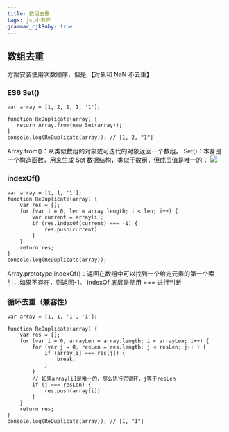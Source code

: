 ```yaml
---
title: 数组去重 
tags: js,小书匠
grammar_cjkRuby: true
---
```



## 数组去重
方案安装使用次数顺序，但是 【对象和 NaN 不去重】

### ES6 Set()

``` stylus
var array = [1, 2, 1, 1, '1'];

function ReDuplicate(array) {
   return Array.from(new Set(array));
}
console.log(ReDuplicate(array)); // [1, 2, "1"]
```
Array.from()：从类似数组的对象或可迭代的对象返回一个数组。
Set()：本身是一个构造函数，用来生成 Set 数据结构，类似于数组，但成员值是唯一的；
![][1]

### indexOf()

``` stylus
var array = [1, 1, '1'];
function ReDuplicate(array) {
    var res = [];
    for (var i = 0, len = array.length; i < len; i++) {
        var current = array[i];
        if (res.indexOf(current) === -1) {
            res.push(current)
        }
    }
    return res;
}
console.log(ReDuplicate(array));
```
Array.prototype.indexOf()：返回在数组中可以找到一个给定元素的第一个索引，如果不存在，则返回-1。
indexOf 底层是使用 === 进行判断

### 循环去重（兼容性）

``` stylus
var array = [1, 1, '1', '1'];

function ReDuplicate(array) {
    var res = [];
    for (var i = 0, arrayLen = array.length; i < arrayLen; i++) {
        for (var j = 0, resLen = res.length; j < resLen; j++ ) {
            if (array[i] === res[j]) {
                break;
            }
        }
        // 如果array[i]是唯一的，那么执行完循环，j等于resLen
        if (j === resLen) {
            res.push(array[i])
        }
    }
    return res;
}
console.log(ReDuplicate(array)); // [1, "1"]
```


  [1]: ./images/1538977098081.jpg